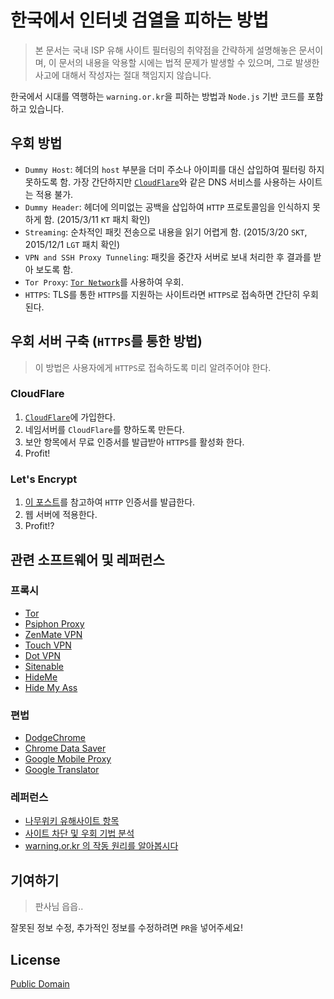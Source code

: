 # 한국에서 인터넷 검열을 피하는 방법

> 본 문서는 국내 ISP 유해 사이트 필터링의 취약점을 간략하게 설명해놓은 문서이며, 이 문서의 내용을 악용할 시에는 법적 문제가 발생할 수 있으며, 그로 발생한 사고에 대해서 작성자는 절대 책임지지 않습니다.

한국에서 시대를 역행하는 `warning.or.kr`을 피하는 방법과 `Node.js` 기반 코드를 포함하고 있습니다.

## 우회 방법

* `Dummy Host`: 헤더의 `host` 부분을 더미 주소나 아이피를 대신 삽입하여 필터링 하지 못하도록 함. 가장 간단하지만 [`CloudFlare`](https://www.cloudflare.com/)와 같은 DNS 서비스를 사용하는 사이트는 적용 불가.
* `Dummy Header`: 헤더에 의미없는 공백을 삽입하여 `HTTP` 프로토콜임을 인식하지 못하게 함. (2015/3/11 `KT` 패치 확인)
* `Streaming`: 순차적인 패킷 전송으로 내용을 읽기 어렵게 함. (2015/3/20 `SKT`, 2015/12/1 `LGT` 패치 확인)
* `VPN and SSH Proxy Tunneling`: 패킷을 중간자 서버로 보내 처리한 후 결과를 받아 보도록 함.
* `Tor Proxy`: [`Tor Network`](https://www.torproject.org/)를 사용하여 우회.
* `HTTPS`: TLS를 통한 `HTTPS`를 지원하는 사이트라면 `HTTPS`로 접속하면 간단히 우회된다.

## 우회 서버 구축 (`HTTPS`를 통한 방법)

> 이 방법은 사용자에게 `HTTPS`로 접속하도록 미리 알려주어야 한다.

### CloudFlare

1. [`CloudFlare`](https://www.cloudflare.com/)에 가입한다.
2. 네임서버를 `CloudFlare`를 향하도록 만든다.
3. 보안 항목에서 무료 인증서를 발급받아 `HTTPS`를 활성화 한다.
4. Profit!

### Let's Encrypt

1. [이 포스트](https://blog.outsider.ne.kr/1178)를 참고하여 `HTTP` 인증서를 발급한다.
2. 웹 서버에 적용한다.
2. Profit!?

## 관련 소프트웨어 및 레퍼런스

### 프록시

* [Tor](https://www.torproject.org/)
* [Psiphon Proxy](https://psiphon3.com/ko/index.html)
* [ZenMate VPN](https://chrome.google.com/webstore/detail/zenmate-vpn-best-cyber-se/fdcgdnkidjaadafnichfpabhfomcebme)
* [Touch VPN](https://chrome.google.com/webstore/detail/free-proxy-to-unblock-any/bihmplhobchoageeokmgbdihknkjbknd)
* [Dot VPN](https://chrome.google.com/webstore/detail/dotvpn-%E2%80%94-better-than-vpn/kpiecbcckbofpmkkkdibbllpinceiihk)
* [Sitenable](https://sitenable.com/)
* [HideMe](https://hide.me/en/proxy)
* [Hide My Ass](https://www.hidemyass.com/)

### 편법

* [DodgeChrome](http://dodgechrome.blogspot.kr/)
* [Chrome Data Saver](https://chrome.google.com/webstore/detail/data-saver/pfmgfdlgomnbgkofeojodiodmgpgmkac)
* [Google Mobile Proxy](http://www.google.co.jp/gwt/n)
* [Google Translator](https://translate.google.com/)

### 레퍼런스

* [나무위키 유해사이트 항목](https://namu.wiki/w/%EC%9C%A0%ED%95%B4%EC%82%AC%EC%9D%B4%ED%8A%B8)
* [사이트 차단 및 우회 기법 분석](http://baator9.tistory.com/9)
* [warning.or.kr 의 작동 원리를 알아봅시다](http://blog.rainygirl.com/?p=2521)

## 기여하기

> 판사님 읍읍..

잘못된 정보 수정, 추가적인 정보를 수정하려면 `PR`을 넣어주세요!

## License

[Public Domain](http://unlicense.org/)
